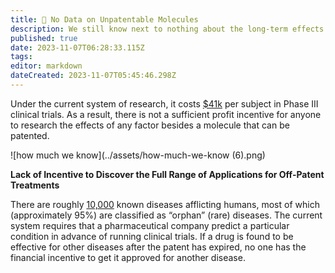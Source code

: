 ```yaml
---
title: 🥫 No Data on Unpatentable Molecules
description: We still know next to nothing about the long-term effects of 99.9% of the 4 pounds of over 7,000 different synthetic or natural chemicals you consume every day.
published: true
date: 2023-11-07T06:28:33.115Z
tags: 
editor: markdown
dateCreated: 2023-11-07T05:45:46.298Z
---
```


Under the current system of research, it costs [$41k](https://www.clinicalleader.com/doc/getting-a-handle-on-clinical-trial-costs-0001) per subject in Phase III clinical trials. As a result, there is not a sufficient profit incentive for anyone to research the effects of any factor besides a molecule that can be patented.

![how much we know](../assets/how-much-we-know (6).png)

**Lack of Incentive to Discover the Full Range of Applications for Off-Patent Treatments**

There are roughly [10,000](https://www.washingtonpost.com/news/fact-checker/wp/2016/11/17/are-there-really-10000-diseases-and-500-cures/) known diseases afflicting humans, most of which (approximately 95%) are classified as “orphan” (rare) diseases. The current system requires that a pharmaceutical company predict a particular condition in advance of running clinical trials. If a drug is found to be effective for other diseases after the patent has expired, no one has the financial incentive to get it approved for another disease.
